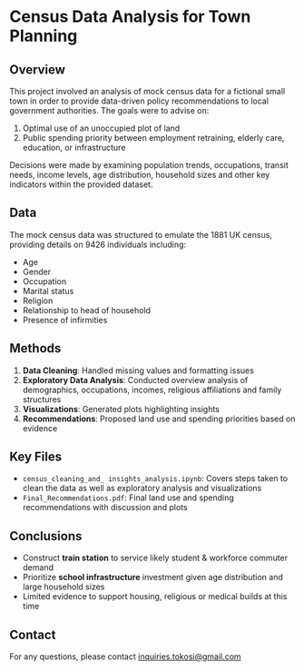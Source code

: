 # Census Data Analysis for Town Planning

## Overview

This project involved an analysis of mock census data for a fictional small town in order to provide data-driven policy recommendations to local government authorities. The goals were to advise on:

1. Optimal use of an unoccupied plot of land 
2. Public spending priority between employment retraining, elderly care, education, or infrastructure

Decisions were made by examining population trends, occupations, transit needs, income levels, age distribution, household sizes and other key indicators within the provided dataset.

## Data

The mock census data was structured to emulate the 1881 UK census, providing details on 9426 individuals including:

* Age
* Gender
* Occupation
* Marital status
* Religion
* Relationship to head of household
* Presence of infirmities

## Methods

1. **Data Cleaning**: Handled missing values and formatting issues
2. **Exploratory Data Analysis**: Conducted overview analysis of demographics, occupations, incomes, religious affiliations and family structures
3. **Visualizations**: Generated plots highlighting insights 
4. **Recommendations**: Proposed land use and spending priorities based on evidence

## Key Files

* `census_cleaning_and_ insights_analysis.ipynb`: Covers steps taken to clean the data as well as exploratory analysis and visualizations
* `Final_Recommendations.pdf`: Final land use and spending recommendations with discussion and plots

## Conclusions

* Construct **train station** to service likely student & workforce commuter demand 
* Prioritize **school infrastructure** investment given age distribution and large household sizes
* Limited evidence to support housing, religious or medical builds at this time

## Contact
For any questions, please contact inquiries.tokosi@gmail.com
